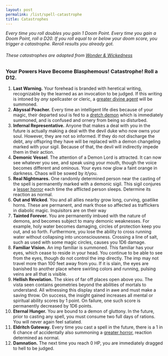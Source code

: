 ```yaml
---
layout: post
permalink: /list/spell-catastrophe
title: Catastrophes
---
```


_Every time you roll doubles you gain 1 Doom Point. Every time you gain a Doom Point, roll a D20. If you roll equal to or below your doom score, you trigger a catastrophe. Reroll results you already got._
 
###### These catastrophes are adapted from [Wonder & Wickedness](https://www.drivethrurpg.com/product/145647/Wonder--Wickedness)

### Your Powers Have Become Blasphemous! Catastrophe! Roll a D12.
1. **Last Warning.** Your forehead is branded with heretical writing, recognizable by the learned as an invocation to be judged. If this writing is intoned by _any_ spellcaster or cleric, a [greater divine agent](/list/monsters-celestial) will be summoned.
2. **Abyssal Poacher.** Every time an intelligent life dies because of your magic, their departed soul is fed to a [dretch demon](/monsters/dretch) which is immediately summoned, and is confused and ornery from being so disturbed.
3. **Infernal Representative.** Anyone that makes a deal with you in the future is actually making a deal with the devil duke who now owns your soul. However, they are not so informed. If they do not discharge the debt, any offspring they have will be replaced with a demon changeling marked with your sigil. Because of that, the devil will indirectly impede them in their action.
4. **Demonic Vessel**. The attention of a Demon Lord is attracted. It can now see whatever you see, and speak using your mouth, though the voice becomes different and ominous. Your eyes now glow a faint orange in darkness. Chaos will be sowed by it/you.
5. **Real Nightmares.** One randomly determined person near the casting of the spell is permanently marked with a demonic sigil. This sigil conjures a [lesser horror](/list/monsters-aberration) each time the afflicted person sleeps. Determine its reaction as normal.
6. **Out and Wicked**. You and all allies nearby grow long, curving, goatlike horns. These are permanent, and mark those so affected as traffickers in diabolic magic. Inquisitors are on their way
7. **Tainted Forever.** You are permanently imbued with the nature of demons, and becomes subject to many demonic weaknesses. For example, holy water becomes damaging, circles of protection keep you out, and so forth. Furthermore, you lose the ability to cross running water without collapsing into unconsciousness. Crossing a line of salt, such as used with some magic circles, causes you 1D6 damage.
8. **Familiar Vision.** An imp familiar is summoned. This familiar has your eyes, which cease to reside in your head. You continue to be able to see from the eyes, though do not control the imp directly. The imp may not travel more than 100 feet away from you. If it is slain, the eyes are banished to another place where swirling colors and running, pulsing veins are all that is visible.
9. **Hellish Revelation.** The skies of far off places open above you. The vista seen contains geometries beyond the abilities of mortals to understand. All witnessing this display stand in awe and must make a saving throw. On success, the insight gained increases all mental or spiritual ability scores by 1 point. On failure, one such score is permanently decreased by 1D6 points.
10. **Eternal Hunger.** You are bound to a demon of gluttony. In the future, prior to casting any spell, you must consume two full days of rations. You will never again feel satiated.
11. **Eldritch Gateway.** Every time you cast a spell in the future, there is a 1 in 6 chance of accidentally also summoning a [greater horror](/list/monsters-aberration), reaction determined as normal.
12. **Damnation.** The next time you reach 0 HP, you are immediately dragged to hell to be judged.


